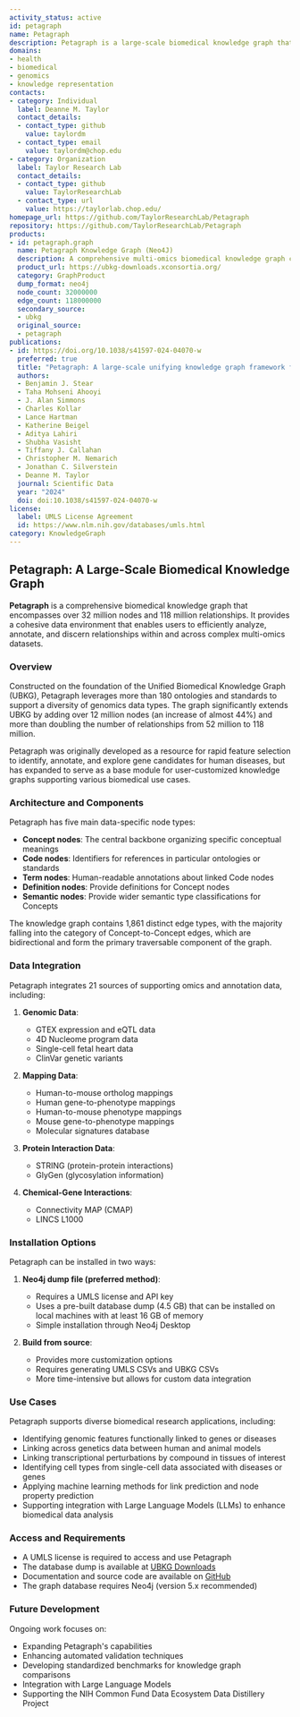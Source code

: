 ```yaml
---
activity_status: active
id: petagraph
name: Petagraph
description: Petagraph is a large-scale biomedical knowledge graph that encompasses over 32 million nodes and 118 million relationships, integrating multi-omics and clinical data. Built on the Unified Biomedical Knowledge Graph (UBKG), Petagraph leverages more than 180 ontologies and standards to embed millions of quantitative genomics data points within a richly connected annotation environment.
domains:
- health
- biomedical
- genomics
- knowledge representation
contacts:
- category: Individual
  label: Deanne M. Taylor
  contact_details:
  - contact_type: github
    value: taylordm
  - contact_type: email
    value: taylordm@chop.edu
- category: Organization
  label: Taylor Research Lab
  contact_details:
  - contact_type: github
    value: TaylorResearchLab
  - contact_type: url
    value: https://taylorlab.chop.edu/
homepage_url: https://github.com/TaylorResearchLab/Petagraph
repository: https://github.com/TaylorResearchLab/Petagraph
products:
- id: petagraph.graph
  name: Petagraph Knowledge Graph (Neo4J)
  description: A comprehensive multi-omics biomedical knowledge graph connecting genomic, transcriptomic, proteomic, and clinical data. Contains over 32 million nodes and 118 million relationships.
  product_url: https://ubkg-downloads.xconsortia.org/
  category: GraphProduct
  dump_format: neo4j
  node_count: 32000000
  edge_count: 118000000
  secondary_source:
  - ubkg
  original_source:
  - petagraph
publications:
- id: https://doi.org/10.1038/s41597-024-04070-w
  preferred: true
  title: "Petagraph: A large-scale unifying knowledge graph framework for integrating biomolecular and biomedical data"
  authors:
  - Benjamin J. Stear
  - Taha Mohseni Ahooyi
  - J. Alan Simmons
  - Charles Kollar
  - Lance Hartman
  - Katherine Beigel
  - Aditya Lahiri
  - Shubha Vasisht
  - Tiffany J. Callahan
  - Christopher M. Nemarich
  - Jonathan C. Silverstein
  - Deanne M. Taylor
  journal: Scientific Data
  year: "2024"
  doi: doi:10.1038/s41597-024-04070-w
license:
  label: UMLS License Agreement
  id: https://www.nlm.nih.gov/databases/umls.html
category: KnowledgeGraph
---
```


## Petagraph: A Large-Scale Biomedical Knowledge Graph

**Petagraph** is a comprehensive biomedical knowledge graph that encompasses over 32 million nodes and 118 million relationships. It provides a cohesive data environment that enables users to efficiently analyze, annotate, and discern relationships within and across complex multi-omics datasets.

### Overview

Constructed on the foundation of the Unified Biomedical Knowledge Graph (UBKG), Petagraph leverages more than 180 ontologies and standards to support a diversity of genomics data types. The graph significantly extends UBKG by adding over 12 million nodes (an increase of almost 44%) and more than doubling the number of relationships from 52 million to 118 million.

Petagraph was originally developed as a resource for rapid feature selection to identify, annotate, and explore gene candidates for human diseases, but has expanded to serve as a base module for user-customized knowledge graphs supporting various biomedical use cases.

### Architecture and Components

Petagraph has five main data-specific node types:
- **Concept nodes**: The central backbone organizing specific conceptual meanings
- **Code nodes**: Identifiers for references in particular ontologies or standards
- **Term nodes**: Human-readable annotations about linked Code nodes
- **Definition nodes**: Provide definitions for Concept nodes
- **Semantic nodes**: Provide wider semantic type classifications for Concepts

The knowledge graph contains 1,861 distinct edge types, with the majority falling into the category of Concept-to-Concept edges, which are bidirectional and form the primary traversable component of the graph.

### Data Integration

Petagraph integrates 21 sources of supporting omics and annotation data, including:

1. **Genomic Data**:
   - GTEX expression and eQTL data
   - 4D Nucleome program data
   - Single-cell fetal heart data
   - ClinVar genetic variants
   
2. **Mapping Data**:
   - Human-to-mouse ortholog mappings
   - Human gene-to-phenotype mappings
   - Human-to-mouse phenotype mappings
   - Mouse gene-to-phenotype mappings
   - Molecular signatures database

3. **Protein Interaction Data**:
   - STRING (protein-protein interactions)
   - GlyGen (glycosylation information)

4. **Chemical-Gene Interactions**:
   - Connectivity MAP (CMAP)
   - LINCS L1000

### Installation Options

Petagraph can be installed in two ways:

1. **Neo4j dump file (preferred method)**:
   - Requires a UMLS license and API key
   - Uses a pre-built database dump (4.5 GB) that can be installed on local machines with at least 16 GB of memory
   - Simple installation through Neo4j Desktop

2. **Build from source**:
   - Provides more customization options
   - Requires generating UMLS CSVs and UBKG CSVs
   - More time-intensive but allows for custom data integration

### Use Cases

Petagraph supports diverse biomedical research applications, including:

- Identifying genomic features functionally linked to genes or diseases
- Linking across genetics data between human and animal models
- Linking transcriptional perturbations by compound in tissues of interest
- Identifying cell types from single-cell data associated with diseases or genes
- Applying machine learning methods for link prediction and node property prediction
- Supporting integration with Large Language Models (LLMs) to enhance biomedical data analysis

### Access and Requirements

- A UMLS license is required to access and use Petagraph
- The database dump is available at [UBKG Downloads](https://ubkg-downloads.xconsortia.org/)
- Documentation and source code are available on [GitHub](https://github.com/TaylorResearchLab/Petagraph)
- The graph database requires Neo4j (version 5.x recommended)

### Future Development

Ongoing work focuses on:
- Expanding Petagraph's capabilities
- Enhancing automated validation techniques
- Developing standardized benchmarks for knowledge graph comparisons
- Integration with Large Language Models
- Supporting the NIH Common Fund Data Ecosystem Data Distillery Project
